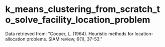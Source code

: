 # k_means_clustering_from_scratch_to_solve_facility_location_problem
Data retrieved from:
"Cooper, L. (1964). Heuristic methods for location-allocation problems. SIAM review, 6(1), 37-53."

